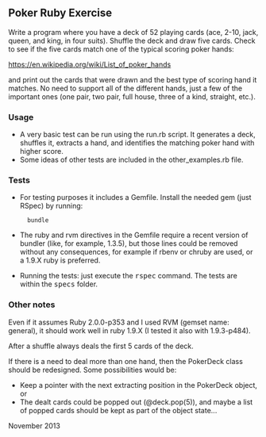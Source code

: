 ## Poker Ruby Exercise

Write a program where you have a deck of 52 playing cards (ace, 2-10, jack, queen, and king, in four suits). Shuffle the deck and draw five cards. Check to see if the five cards match one of the typical scoring poker hands:

<https://en.wikipedia.org/wiki/List_of_poker_hands>

and print out the cards that were drawn and the best type of scoring hand it matches.  No need to support all of the different hands, just a few of the important ones (one pair, two pair, full house, three of a kind, straight, etc.).

### Usage

- A very basic test can be run using the run.rb script. It generates a deck, shuffles it, extracts a hand, and identifies the matching poker hand with higher score.
- Some ideas of other tests are included in the other_examples.rb file.

### Tests

- For testing purposes it includes a Gemfile.  Install the needed gem (just RSpec) by running:

        bundle

- The ruby and rvm directives in the Gemfile require a recent version of bundler (like, for example, 1.3.5), but those lines could be removed without any consequences, for example if rbenv or chruby are used, or a 1.9.X ruby is preferred.

- Running the tests: just execute the <tt>rspec</tt> command. The tests are within the <tt>specs</tt> folder.


### Other notes

Even if it assumes Ruby 2.0.0-p353 and I used RVM (gemset name: general), it should work well in ruby 1.9.X (I tested it also with 1.9.3-p484).

After a shuffle always deals the first 5 cards of the deck.

If there is a need to deal more than one hand, then the PokerDeck class should be redesigned. Some possibilities would be:
- Keep a pointer with the next extracting position in the PokerDeck object, or
- The dealt cards could be popped out (@deck.pop(5)), and maybe a list of popped cards should be kept as part of the object state...

November 2013
